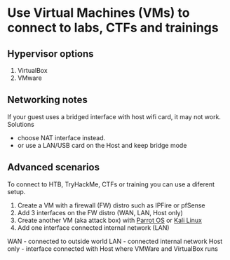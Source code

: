 # Use Virtual Machines (VMs) to connect to labs, CTFs and trainings

## Hypervisor options
1. VirtualBox
2. VMware

## Networking notes
If your guest uses a bridged interface with host wifi card, it may not work.
Solutions
- choose NAT interface instead.
- or use a LAN/USB card on the Host and keep bridge mode

## Advanced scenarios
To connect to HTB, TryHackMe, CTFs or training you can use a diferent setup.
1. Create a VM with a firewall (FW) distro such as IPFire or pfSense
2. Add 3 interfaces on the FW distro (WAN, LAN, Host only)
3. Create another VM (aka attack box) with [Parrot OS](https://www.parrotsec.org/) or [Kali Linux](https://www.kali.org/)
4. Add one interface connected internal network (LAN)


WAN - connected to outside world
LAN - connected internal network
Host only - interface connected with Host where VMWare and VirtualBox runs
